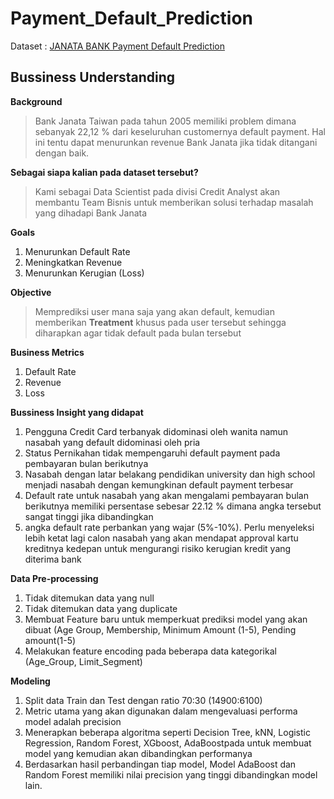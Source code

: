 # Payment_Default_Prediction

Dataset : [JANATA BANK Payment Default Prediction](https://www.kaggle.com/datasets/reverie5/av-janata-hack-payment-default-prediction)

## Bussiness Understanding

**Background**
> Bank Janata Taiwan pada tahun 2005 memiliki problem dimana sebanyak 22,12 % dari keseluruhan customernya default payment. Hal ini tentu dapat menurunkan revenue Bank Janata jika tidak ditangani dengan baik.

**Sebagai siapa kalian pada dataset tersebut?**
> Kami sebagai Data Scientist pada divisi Credit Analyst akan membantu Team Bisnis untuk memberikan solusi terhadap masalah yang dihadapi Bank Janata

**Goals**
  1.  Menurunkan Default Rate
  2.  Meningkatkan Revenue
  3.  Menurunkan Kerugian (Loss)

**Objective**
> Memprediksi user mana saja yang akan default, kemudian memberikan **Treatment** khusus pada user tersebut sehingga diharapkan agar tidak default pada bulan tersebut

**Business Metrics**
  1.  Default Rate
  2.  Revenue
  3.  Loss

**Bussiness Insight yang didapat**
1. Pengguna Credit Card terbanyak didominasi oleh wanita namun nasabah yang default didominasi oleh pria
2. Status Pernikahan tidak mempengaruhi default payment pada pembayaran bulan berikutnya
3. Nasabah dengan latar belakang pendidikan university dan high school menjadi nasabah dengan kemungkinan default payment terbesar
4. Default rate untuk nasabah yang akan mengalami pembayaran bulan berikutnya memiliki persentase sebesar 22.12 % dimana angka tersebut sangat tinggi jika dibandingkan
5. angka default rate perbankan yang wajar (5%-10%). Perlu menyeleksi lebih ketat lagi calon nasabah yang akan mendapat approval kartu kreditnya kedepan untuk mengurangi risiko kerugian kredit yang diterima bank

**Data Pre-processing**
1. Tidak ditemukan data yang null
2. Tidak ditemukan data yang duplicate
3. Membuat Feature baru untuk memperkuat prediksi model yang akan dibuat (Age Group, Membership, Minimum Amount (1-5), Pending amount(1-5)
4. Melakukan feature encoding pada beberapa data kategorikal (Age_Group, Limit_Segment)

**Modeling**
1. Split data Train dan Test dengan ratio 70:30 (14900:6100)
2. Metric utama yang akan digunakan dalam mengevaluasi performa model adalah precision
3. Menerapkan beberapa algoritma seperti Decision Tree, kNN, Logistic Regression, Random Forest, XGboost, AdaBoostpada untuk membuat model yang kemudian akan dibandingkan performanya
4. Berdasarkan hasil perbandingan tiap model, Model AdaBoost dan Random Forest memiliki nilai precision yang tinggi dibandingkan model lain.






















